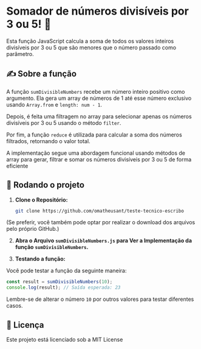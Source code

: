 # Somador de números divisíveis por 3 ou 5! 🔢

Esta função JavaScript calcula a soma de todos os valores inteiros divisíveis por 3 ou 5 que são menores que o número passado como parâmetro.

## ✍️ Sobre a função

A função `sumDivisibleNumbers` recebe um número inteiro positivo como argumento. Ela gera um array de números de 1 até esse número exclusivo usando `Array.from` e `length: num - 1`.

Depois, é feita uma filtragem no array para selecionar apenas os números divisíveis por 3 ou 5 usando o método `filter`.

Por fim, a função `reduce` é utilizada para calcular a soma dos números filtrados, retornando o valor total.

A implementação segue uma abordagem funcional usando métodos de array para gerar, filtrar e somar os números divisíveis por 3 ou 5 de forma eficiente

## 🚀 Rodando o projeto 

1. **Clone o Repositório:**

   ```bash
   git clone https://github.com/omatheusant/teste-tecnico-escribo
   
(Se preferir, você também pode optar por realizar o download dos arquivos pelo próprio GitHub.)

2. **Abra o Arquivo `sumDivisibleNumbers.js` para Ver a Implementação da função `sumDivisibleNumbers`.**

3. **Testando a função:**

Você pode testar a função da seguinte maneira:

```javascript
const result = sumDivisibleNumbers(10);
console.log(result); // Saída esperada: 23
```

Lembre-se de alterar o número `10` por outros valores para testar diferentes casos.

## 📄 Licença

Este projeto está licenciado sob a MIT License

